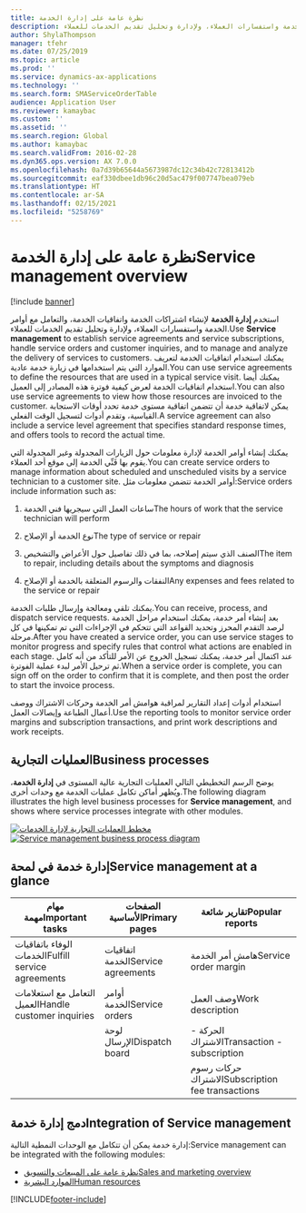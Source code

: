 ```yaml
---
title: نظرة عامة على إدارة الخدمة
description: استخدم إدارة الخدمة لإنشاء اشتراكات الخدمة واتفاقيات الخدمة، والتعامل مع أوامر الخدمة واستفسارات العملاء، ولإدارة وتحليل تقديم الخدمات للعملاء.
author: ShylaThompson
manager: tfehr
ms.date: 07/25/2019
ms.topic: article
ms.prod: ''
ms.service: dynamics-ax-applications
ms.technology: ''
ms.search.form: SMAServiceOrderTable
audience: Application User
ms.reviewer: kamaybac
ms.custom: ''
ms.assetid: ''
ms.search.region: Global
ms.author: kamaybac
ms.search.validFrom: 2016-02-28
ms.dyn365.ops.version: AX 7.0.0
ms.openlocfilehash: 0a7d39b65644a5673987dc12c34b42c72813412b
ms.sourcegitcommit: eaf330dbee1db96c20d5ac479f007747bea079eb
ms.translationtype: HT
ms.contentlocale: ar-SA
ms.lasthandoff: 02/15/2021
ms.locfileid: "5258769"
---
```

# <a name="service-management-overview"></a><span data-ttu-id="74255-103">نظرة عامة على إدارة الخدمة</span><span class="sxs-lookup"><span data-stu-id="74255-103">Service management overview</span></span>

[!include [banner](../includes/banner.md)]


<span data-ttu-id="74255-104">استخدم **إدارة الخدمة** لإنشاء اشتراكات الخدمة واتفاقيات الخدمة، والتعامل مع أوامر الخدمة واستفسارات العملاء، ولإدارة وتحليل تقديم الخدمات للعملاء.</span><span class="sxs-lookup"><span data-stu-id="74255-104">Use **Service management** to establish service agreements and service subscriptions, handle service orders and customer inquiries, and to manage and analyze the delivery of services to customers.</span></span> <span data-ttu-id="74255-105">يمكنك استخدام اتفاقيات الخدمة لتعريف الموارد التي يتم استخدامها في زيارة خدمة عادية.</span><span class="sxs-lookup"><span data-stu-id="74255-105">You can use service agreements to define the resources that are used in a typical service visit.</span></span> <span data-ttu-id="74255-106">يمكنك أيضا استخدام اتفاقيات الخدمة لعرض كيفية فوترة هذه المصادر إلى العميل.</span><span class="sxs-lookup"><span data-stu-id="74255-106">You can also use service agreements to view how those resources are invoiced to the customer.</span></span> <span data-ttu-id="74255-107">يمكن لاتفاقية خدمة أن تتضمن اتفاقية مستوى خدمة تحدد أوقات الاستجابة القياسية، وتقدم أدوات لتسجيل الوقت الفعلي.</span><span class="sxs-lookup"><span data-stu-id="74255-107">A service agreement can also include a service level agreement that specifies standard response times, and offers tools to record the actual time.</span></span>

<span data-ttu-id="74255-108">يمكنك إنشاء أوامر الخدمة لإدارة معلومات حول الزيارات المجدولة وغير المجدولة التي يقوم بها فَنِّي الخدمة إلى موقع أحد العملاء.</span><span class="sxs-lookup"><span data-stu-id="74255-108">You can create service orders to manage information about scheduled and unscheduled visits by a service technician to a customer site.</span></span> <span data-ttu-id="74255-109">أوامر الخدمة تتضمن معلومات مثل:</span><span class="sxs-lookup"><span data-stu-id="74255-109">Service orders include information such as:</span></span>

1.  <span data-ttu-id="74255-110">ساعات العمل التي سيجريها فني الخدمة</span><span class="sxs-lookup"><span data-stu-id="74255-110">The hours of work that the service technician will perform</span></span>

2.  <span data-ttu-id="74255-111">نوع الخدمة أو الإصلاح</span><span class="sxs-lookup"><span data-stu-id="74255-111">The type of service or repair</span></span>

3.  <span data-ttu-id="74255-112">الصنف الذي سيتم إصلاحه، بما في ذلك تفاصيل حول الأعراض والتشخيص</span><span class="sxs-lookup"><span data-stu-id="74255-112">The item to repair, including details about the symptoms and diagnosis</span></span>

4.  <span data-ttu-id="74255-113">النفقات والرسوم المتعلقة بالخدمة أو الإصلاح</span><span class="sxs-lookup"><span data-stu-id="74255-113">Any expenses and fees related to the service or repair</span></span>

<span data-ttu-id="74255-114">يمكنك تلقي ومعالجة وإرسال طلبات الخدمة.</span><span class="sxs-lookup"><span data-stu-id="74255-114">You can receive, process, and dispatch service requests.</span></span> <span data-ttu-id="74255-115">بعد إنشاء أمر خدمة، يمكنك استخدام مراحل الخدمة لرصد التقدم المحرز وتحديد القواعد التي تتحكم في الإجراءات التي تم تمكينها في كل مرحلة.</span><span class="sxs-lookup"><span data-stu-id="74255-115">After you have created a service order, you can use service stages to monitor progress and specify rules that control what actions are enabled in each stage.</span></span> <span data-ttu-id="74255-116">عند اكتمال أمر خدمة، يمكنك تسجيل الخروج عن الأمر للتأكد من أنه كامل ثم ترحيل الأمر لبدء عملية الفوترة.</span><span class="sxs-lookup"><span data-stu-id="74255-116">When a service order is complete, you can sign off on the order to confirm that it is complete, and then post the order to start the invoice process.</span></span>

<span data-ttu-id="74255-117">استخدام أدوات إعداد التقارير لمراقبة هوامش أمر الخدمة وحركات الاشتراك ووصف أعمال الطباعة وإيصالات العمل.</span><span class="sxs-lookup"><span data-stu-id="74255-117">Use the reporting tools to monitor service order margins and subscription transactions, and print work descriptions and work receipts.</span></span>

## <a name="business-processes"></a><span data-ttu-id="74255-118">‏‏العمليات التجارية</span><span class="sxs-lookup"><span data-stu-id="74255-118">Business processes</span></span>

<span data-ttu-id="74255-119">يوضح الرسم التخطيطي التالي العمليات التجارية عالية المستوى في **إدارة الخدمة‬**، ويُظهر أماكن تكامل عمليات الخدمة مع وحدات أخرى.</span><span class="sxs-lookup"><span data-stu-id="74255-119">The following diagram illustrates the high level business processes for **Service management**, and shows where service processes integrate with other modules.</span></span>

<span data-ttu-id="74255-120">[![مخطط العمليات التجارية لإدارة الخدمات](./media/sm_home_page.gif)](./media/sm_home_page.gif)</span><span class="sxs-lookup"><span data-stu-id="74255-120">[![Service management business process diagram](./media/sm_home_page.gif)](./media/sm_home_page.gif)</span></span>

## <a name="service-management-at-a-glance"></a><span data-ttu-id="74255-121">إدارة خدمة في لمحة</span><span class="sxs-lookup"><span data-stu-id="74255-121">Service management at a glance</span></span>

|<span data-ttu-id="74255-122">مهام مهمة</span><span class="sxs-lookup"><span data-stu-id="74255-122">Important tasks</span></span>           | <span data-ttu-id="74255-123">الصفحات الأساسية</span><span class="sxs-lookup"><span data-stu-id="74255-123">Primary pages</span></span>                         |<span data-ttu-id="74255-124">تقارير شائعة</span><span class="sxs-lookup"><span data-stu-id="74255-124">Popular reports</span></span>              |
|--------------------------|---------------------------------------|-----------------------------|
|<span data-ttu-id="74255-125">الوفاء باتفاقيات الخدمات</span><span class="sxs-lookup"><span data-stu-id="74255-125">Fulfill service agreements</span></span>|<span data-ttu-id="74255-126">اتفاقيات الخدمة</span><span class="sxs-lookup"><span data-stu-id="74255-126">Service agreements</span></span>                     |<span data-ttu-id="74255-127">هامش أمر الخدمة</span><span class="sxs-lookup"><span data-stu-id="74255-127">Service order margin</span></span>         |
|<span data-ttu-id="74255-128">التعامل مع استعلامات العميل</span><span class="sxs-lookup"><span data-stu-id="74255-128">Handle customer inquiries</span></span> |<span data-ttu-id="74255-129">أوامر الخدمة</span><span class="sxs-lookup"><span data-stu-id="74255-129">Service orders</span></span>                         |<span data-ttu-id="74255-130">وصف العمل</span><span class="sxs-lookup"><span data-stu-id="74255-130">Work description</span></span>             |
|                          |<span data-ttu-id="74255-131">لوحة الإرسال</span><span class="sxs-lookup"><span data-stu-id="74255-131">Dispatch board</span></span>                         |<span data-ttu-id="74255-132">الحركة - الاشتراك</span><span class="sxs-lookup"><span data-stu-id="74255-132">Transaction - subscription</span></span>   |
|                          |                                       |<span data-ttu-id="74255-133">حركات رسوم الاشتراك</span><span class="sxs-lookup"><span data-stu-id="74255-133">Subscription fee transactions</span></span>|


## <a name="integration-of-service-management"></a><span data-ttu-id="74255-134">دمج إدارة خدمة</span><span class="sxs-lookup"><span data-stu-id="74255-134">Integration of Service management</span></span>

<span data-ttu-id="74255-135">إدارة خدمة يمكن أن تتكامل مع الوحدات النمطية التالية:</span><span class="sxs-lookup"><span data-stu-id="74255-135">Service management can be integrated with the following modules:</span></span>

  - [<span data-ttu-id="74255-136">نظرة عامة على المبيعات والتسويق</span><span class="sxs-lookup"><span data-stu-id="74255-136">Sales and marketing overview</span></span>](../sales-marketing/overview-sales-marketing.md)
  - [<span data-ttu-id="74255-137">الموارد البشرية</span><span class="sxs-lookup"><span data-stu-id="74255-137">Human resources</span></span>](https://docs.microsoft.com/dynamics365/unified-operations/talent/index)

  



[!INCLUDE[footer-include](../../includes/footer-banner.md)]